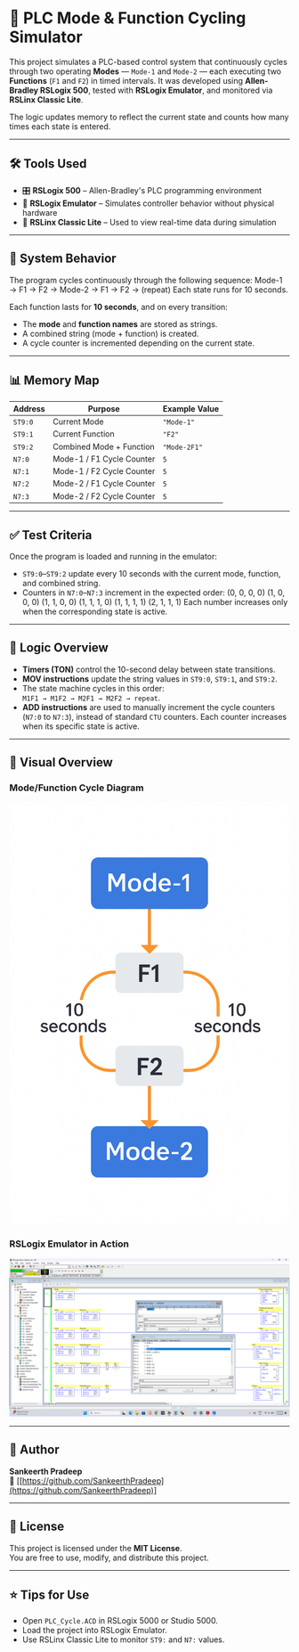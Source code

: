# 🚦 PLC Mode & Function Cycling Simulator

This project simulates a PLC-based control system that continuously cycles through two operating **Modes** — `Mode-1` and `Mode-2` — each executing two **Functions** (`F1` and `F2`) in timed intervals. It was developed using **Allen-Bradley RSLogix 500**, tested with **RSLogix Emulator**, and monitored via **RSLinx Classic Lite**.

The logic updates memory to reflect the current state and counts how many times each state is entered.

---

## 🛠️ Tools Used

- 🎛️ **RSLogix 500** – Allen-Bradley's PLC programming environment  
- 🧪 **RSLogix Emulator** – Simulates controller behavior without physical hardware  
- 🧩 **RSLinx Classic Lite** – Used to view real-time data during simulation  

---

## 🔄 System Behavior

The program cycles continuously through the following sequence:
Mode-1 → F1 → F2 → Mode-2 → F1 → F2 → (repeat)
Each state runs for 10 seconds.


Each function lasts for **10 seconds**, and on every transition:
- The **mode** and **function names** are stored as strings.
- A combined string (mode + function) is created.
- A cycle counter is incremented depending on the current state.

---

## 📊 Memory Map

| Address | Purpose                          | Example Value     |
|---------|----------------------------------|-------------------|
| `ST9:0` | Current Mode                     | `"Mode-1"`        |
| `ST9:1` | Current Function                 | `"F2"`            |
| `ST9:2` | Combined Mode + Function         | `"Mode-2F1"`      |
| `N7:0`  | Mode-1 / F1 Cycle Counter        | `5`               |
| `N7:1`  | Mode-1 / F2 Cycle Counter        | `5`               |
| `N7:2`  | Mode-2 / F1 Cycle Counter        | `5`               |
| `N7:3`  | Mode-2 / F2 Cycle Counter        | `5`               |

---

## ✅ Test Criteria

Once the program is loaded and running in the emulator:

- `ST9:0`–`ST9:2` update every 10 seconds with the current mode, function, and combined string.
- Counters in `N7:0`–`N7:3` increment in the expected order:
(0, 0, 0, 0)
(1, 0, 0, 0)
(1, 1, 0, 0)
(1, 1, 1, 0)
(1, 1, 1, 1)
(2, 1, 1, 1)
Each number increases only when the corresponding state is active.


---

## 🧠 Logic Overview

- **Timers (TON)** control the 10-second delay between state transitions.
- **MOV instructions** update the string values in `ST9:0`, `ST9:1`, and `ST9:2`.
- The state machine cycles in this order:  
  `M1F1 → M1F2 → M2F1 → M2F2 → repeat`.
- **ADD instructions** are used to manually increment the cycle counters (`N7:0` to `N7:3`), instead of standard `CTU` counters. Each counter increases when its specific state is active.

---

## 📸 Visual Overview

### Mode/Function Cycle Diagram  
![Cycle Diagram](mode-function-diagram.png)

### RSLogix Emulator in Action  
![Emulator Screenshot](Simulation-SS.png)

---

## 🙋 Author

**Sankeerth Pradeep**  
🔗 [[https://github.com/SankeerthPradeep](https://github.com/SankeerthPradeep)]

---

## 📄 License

This project is licensed under the **MIT License**.  
You are free to use, modify, and distribute this project.

---

## ⭐ Tips for Use

- Open `PLC_Cycle.ACD` in RSLogix 5000 or Studio 5000.
- Load the project into RSLogix Emulator.
- Use RSLinx Classic Lite to monitor `ST9:` and `N7:` values.

  
